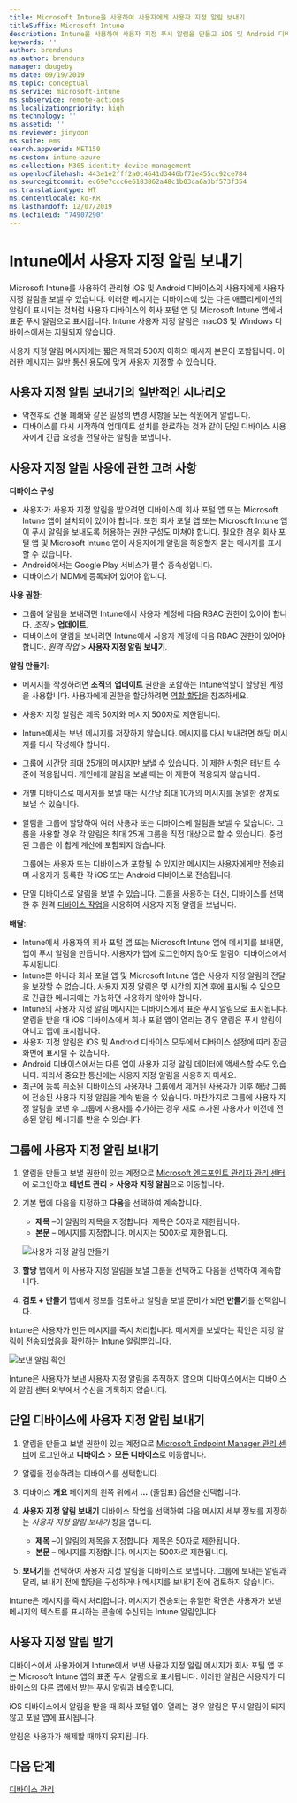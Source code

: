 ```yaml
---
title: Microsoft Intune을 사용하여 사용자에게 사용자 지정 알림 보내기
titleSuffix: Microsoft Intune
description: Intune을 사용하여 사용자 지정 푸시 알림을 만들고 iOS 및 Android 디바이스의 사용자에게 보내기
keywords: ''
author: brenduns
ms.author: brenduns
manager: dougeby
ms.date: 09/19/2019
ms.topic: conceptual
ms.service: microsoft-intune
ms.subservice: remote-actions
ms.localizationpriority: high
ms.technology: ''
ms.assetid: ''
ms.reviewer: jinyoon
ms.suite: ems
search.appverid: MET150
ms.custom: intune-azure
ms.collection: M365-identity-device-management
ms.openlocfilehash: 443e1e2fff2a0c4641d3446bf72e455cc92ce784
ms.sourcegitcommit: ec69e7ccc6e6183862a48c1b03ca6a3bf573f354
ms.translationtype: HT
ms.contentlocale: ko-KR
ms.lasthandoff: 12/07/2019
ms.locfileid: "74907290"
---
```

# <a name="send-custom-notifications-in-intune"></a>Intune에서 사용자 지정 알림 보내기  

Microsoft Intune를 사용하여 관리형 iOS 및 Android 디바이스의 사용자에게 사용자 지정 알림을 보낼 수 있습니다. 이러한 메시지는 디바이스에 있는 다른 애플리케이션의 알림이 표시되는 것처럼 사용자 디바이스의 회사 포털 앱 및 Microsoft Intune 앱에서 표준 푸시 알림으로 표시됩니다. Intune 사용자 지정 알림은 macOS 및 Windows 디바이스에서는 지원되지 않습니다.   

사용자 지정 알림 메시지에는 짧은 제목과 500자 이하의 메시지 본문이 포함됩니다. 이러한 메시지는 일반 통신 용도에 맞게 사용자 지정할 수 있습니다.

## <a name="common-scenarios-for-sending-custom-notifications"></a>사용자 지정 알림 보내기의 일반적인 시나리오  

- 악천후로 건물 폐쇄와 같은 일정의 변경 사항을 모든 직원에게 알립니다.
- 디바이스를 다시 시작하여 업데이트 설치를 완료하는 것과 같이 단일 디바이스 사용자에게 긴급 요청을 전달하는 알림을 보냅니다. 

## <a name="considerations-for-using-custom-notifications"></a>사용자 지정 알림 사용에 관한 고려 사항

**디바이스 구성** 

- 사용자가 사용자 지정 알림을 받으려면 디바이스에 회사 포털 앱 또는 Microsoft Intune 앱이 설치되어 있어야 합니다. 또한 회사 포털 앱 또는 Microsoft Intune 앱이 푸시 알림을 보내도록 허용하는 권한 구성도 마쳐야 합니다. 필요한 경우 회사 포털 앱 및 Microsoft Intune 앱이 사용자에게 알림을 허용할지 묻는 메시지를 표시할 수 있습니다.  
- Android에서는 Google Play 서비스가 필수 종속성입니다.  
- 디바이스가 MDM에 등록되어 있어야 합니다.

**사용 권한**:
- 그룹에 알림을 보내려면 Intune에서 사용자 계정에 다음 RBAC 권한이 있어야 합니다. *조직* > **업데이트**.
- 디바이스에 알림을 보내려면 Intune에서 사용자 계정에 다음 RBAC 권한이 있어야 합니다. *원격 작업* > **사용자 지정 알림 보내기**.

**알림 만들기**:  
- 메시지를 작성하려면 **조직**의 **업데이트** 권한을 포함하는 Intune역할이 할당된 계정을 사용합니다. 사용자에게 권한을 할당하려면 [역할 할당](../fundamentals/role-based-access-control.md#role-assignments)을 참조하세요.  
- 사용자 지정 알림은 제목 50자와 메시지 500자로 제한됩니다.  
- Intune에서는 보낸 메시지를 저장하지 않습니다. 메시지를 다시 보내려면 해당 메시지를 다시 작성해야 합니다.  
- 그룹에 시간당 최대 25개의 메시지만 보낼 수 있습니다. 이 제한 사항은 테넌트 수준에 적용됩니다. 개인에게 알림을 보낼 때는 이 제한이 적용되지 않습니다.
- 개별 디바이스로 메시지를 보낼 때는 시간당 최대 10개의 메시지를 동일한 장치로 보낼 수 있습니다. 
- 알림을 그룹에 할당하여 여러 사용자 또는 디바이스에 알림을 보낼 수 있습니다. 그룹을 사용할 경우 각 알림은 최대 25개 그룹을 직접 대상으로 할 수 있습니다. 중첩된 그룹은 이 합계 계산에 포함되지 않습니다.  

  그룹에는 사용자 또는 디바이스가 포함될 수 있지만 메시지는 사용자에게만 전송되며 사용자가 등록한 각 iOS 또는 Android 디바이스로 전송됩니다.  
- 단일 디바이스로 알림을 보낼 수 있습니다. 그룹을 사용하는 대신, 디바이스를 선택한 후 원격 [디바이스 작업](device-management.md#available-device-actions)을 사용하여 사용자 지정 알림을 보냅니다.  

**배달**:  
- Intune에서 사용자의 회사 포털 앱 또는 Microsoft Intune 앱에 메시지를 보내면, 앱이 푸시 알림을 만듭니다. 사용자가 앱에 로그인하지 않아도 알림이 디바이스에서 푸시됩니다.  
- Intune뿐 아니라 회사 포털 앱 및 Microsoft Intune 앱은 사용자 지정 알림의 전달을 보장할 수 없습니다. 사용자 지정 알림은 몇 시간의 지연 후에 표시될 수 있으므로 긴급한 메시지에는 가능하면 사용하지 않아야 합니다.  
- Intune의 사용자 지정 알림 메시지는 디바이스에서 표준 푸시 알림으로 표시됩니다. 알림을 받을 때 iOS 디바이스에서 회사 포털 앱이 열리는 경우 알림은 푸시 알림이 아니고 앱에 표시됩니다.  
- 사용자 지정 알림은 iOS 및 Android 디바이스 모두에서 디바이스 설정에 따라 잠금 화면에 표시될 수 있습니다.  
- Android 디바이스에서는 다른 앱이 사용자 지정 알림 데이터에 액세스할 수도 있습니다. 따라서 중요한 통신에는 사용자 지정 알림을 사용하지 마세요.  
- 최근에 등록 취소된 디바이스의 사용자나 그룹에서 제거된 사용자가 이후 해당 그룹에 전송된 사용자 지정 알림을 계속 받을 수 있습니다.  마찬가지로 그룹에 사용자 지정 알림을 보낸 후 그룹에 사용자를 추가하는 경우 새로 추가된 사용자가 이전에 전송된 알림 메시지를 받을 수 있습니다.  

## <a name="send-a-custom-notification-to-groups"></a>그룹에 사용자 지정 알림 보내기  

1. 알림을 만들고 보낼 권한이 있는 계정으로 [Microsoft 엔드포인트 관리자 관리 센터](https://go.microsoft.com/fwlink/?linkid=2109431)에 로그인하고 **테넌트 관리** > **사용자 지정 알림**으로 이동합니다.  

2. 기본 탭에 다음을 지정하고 **다음**을 선택하여 계속합니다.  
   - **제목** –이 알림의 제목을 지정합니다. 제목은 50자로 제한됩니다.  
   - **본문** – 메시지를 지정합니다. 메시지는 500자로 제한됩니다.

   ![사용자 지정 알림 만들기](./media/custom-notifications/custom-notifications.png)  

3. **할당** 탭에서 이 사용자 지정 알림을 보낼 그룹을 선택하고 다음을 선택하여 계속합니다.  

4. **검토 + 만들기** 탭에서 정보를 검토하고 알림을 보낼 준비가 되면 **만들기**를 선택합니다.  

Intune은 사용자가 만든 메시지를 즉시 처리합니다. 메시지를 보냈다는 확인은 지정 알림이 전송되었음을 확인하는 Intune 알림뿐입니다.  

![보낸 알림 확인](./media/custom-notifications/notification-sent.png)  

Intune은 사용자가 보낸 사용자 지정 알림을 추적하지 않으며 디바이스에서는 디바이스의 알림 센터 외부에서 수신을 기록하지 않습니다.  

## <a name="send-a-custom-notification-to-a-single-device"></a>단일 디바이스에 사용자 지정 알림 보내기  

1. 알림을 만들고 보낼 권한이 있는 계정으로 [Microsoft Endpoint Manager 관리 센터](https://go.microsoft.com/fwlink/?linkid=2109431)에 로그인하고 **디바이스** > **모든 디바이스**로 이동합니다.  

2. 알림을 전송하려는 디바이스를 선택합니다.  

3. 디바이스 **개요** 페이지의 왼쪽 위에서 **...** (줄임표) 옵션을 선택합니다.  

4. **사용자 지정 알림 보내기** 디바이스 작업을 선택하여 다음 메시지 세부 정보를 지정하는 *사용자 지정 알림 보내기* 창을 엽니다.  

   - **제목** –이 알림의 제목을 지정합니다. 제목은 50자로 제한됩니다.  
   - **본문** – 메시지를 지정합니다. 메시지는 500자로 제한됩니다.  

5. **보내기**를 선택하여 사용자 지정 알림을 디바이스로 보냅니다. 그룹에 보내는 알림과 달리, 보내기 전에 할당을 구성하거나 메시지를 보내기 전에 검토하지 않습니다.  

Intune은 메시지를 즉시 처리합니다. 메시지가 전송되는 유일한 확인은 사용자가 보낸 메시지의 텍스트를 표시하는 콘솔에 수신되는 Intune 알림입니다.  

## <a name="receive-a-custom-notification"></a>사용자 지정 알림 받기  

디바이스에서 사용자에게 Intune에서 보낸 사용자 지정 알림 메시지가 회사 포털 앱 또는 Microsoft Intune 앱의 표준 푸시 알림으로 표시됩니다. 이러한 알림은 사용자가 디바이스의 다른 앱에서 받는 푸시 알림과 비슷합니다.  

iOS 디바이스에서 알림을 받을 때 회사 포털 앱이 열리는 경우 알림은 푸시 알림이 되지 않고 포털 앱에 표시됩니다.  

알림은 사용자가 해제할 때까지 유지됩니다.  

## <a name="next-steps"></a>다음 단계  

[디바이스 관리](device-management.md)
